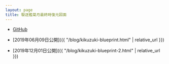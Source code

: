 ```yaml
---
layout: page
title: 駆逐艦菊月最終時復元図面
---
```


- [GitHub](https://github.com/kikuzukikai/kikuzuki-blueprint)

- [2019年06月09日公開]({{ "/blog/kikuzuki-blueprint.html" | relative_url }})
- [2019年12月01日公開]({{ "/blog/kikuzuki-blueprint-2.html" | relative_url }})
